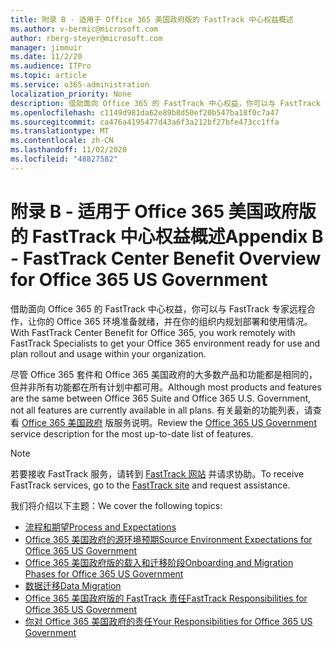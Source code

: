 ```yaml
---
title: 附录 B - 适用于 Office 365 美国政府版的 FastTrack 中心权益概述
ms.author: v-bermic@microsoft.com
author: rberg-steyer@microsoft.com
manager: jimmuir
ms.date: 11/2/20
ms.audience: ITPro
ms.topic: article
ms.service: o365-administration
localization_priority: None
description: 借助面向 Office 365 的 FastTrack 中心权益，你可以与 FastTrack 专家远程合作，让你的 Office 365 环境准备就绪，并在你的组织内规划部署和使用情况。
ms.openlocfilehash: c1149d981da62e89b8d50ef20b547ba18f0c7a47
ms.sourcegitcommit: ca476a4195477d43a6f3a212bf27bfe473cc1ffa
ms.translationtype: MT
ms.contentlocale: zh-CN
ms.lasthandoff: 11/02/2020
ms.locfileid: "48827582"
---
```

# <a name="appendix-b---fasttrack-center-benefit-overview-for-office-365-us-government"></a><span data-ttu-id="1ae9d-103">附录 B - 适用于 Office 365 美国政府版的 FastTrack 中心权益概述</span><span class="sxs-lookup"><span data-stu-id="1ae9d-103">Appendix B - FastTrack Center Benefit Overview for Office 365 US Government</span></span>

<span data-ttu-id="1ae9d-104">借助面向 Office 365 的 FastTrack 中心权益，你可以与 FastTrack 专家远程合作，让你的 Office 365 环境准备就绪，并在你的组织内规划部署和使用情况。</span><span class="sxs-lookup"><span data-stu-id="1ae9d-104">With FastTrack Center Benefit for Office 365, you work remotely with FastTrack Specialists to get your Office 365 environment ready for use and plan rollout and usage within your organization.</span></span> 
  
<span data-ttu-id="1ae9d-105">尽管 Office 365 套件和 Office 365 美国政府的大多数产品和功能都是相同的，但并非所有功能都在所有计划中都可用。</span><span class="sxs-lookup"><span data-stu-id="1ae9d-105">Although most products and features are the same between Office 365 Suite and Office 365 U.S. Government, not all features are currently available in all plans.</span></span> <span data-ttu-id="1ae9d-106">有关最新的功能列表，请查看 [Office 365 美国政府](https://aka.ms/aboutgovcloud) 版服务说明。</span><span class="sxs-lookup"><span data-stu-id="1ae9d-106">Review the [Office 365 US Government](https://aka.ms/aboutgovcloud) service description for the most up-to-date list of features.</span></span>

> [!NOTE]
> <span data-ttu-id="1ae9d-107">若要接收 FastTrack 服务，请转到 [FastTrack 网站](https://go.microsoft.com/fwlink/?linkid=780698) 并请求协助。</span><span class="sxs-lookup"><span data-stu-id="1ae9d-107">To receive FastTrack services, go to the [FastTrack site](https://go.microsoft.com/fwlink/?linkid=780698) and request assistance.</span></span>  

<span data-ttu-id="1ae9d-108">我们将介绍以下主题：</span><span class="sxs-lookup"><span data-stu-id="1ae9d-108">We cover the following topics:</span></span>
- [<span data-ttu-id="1ae9d-109">流程和期望</span><span class="sxs-lookup"><span data-stu-id="1ae9d-109">Process and Expectations</span></span>](process-and-expectations.md) 
- [<span data-ttu-id="1ae9d-110">Office 365 美国政府的源环境预期</span><span class="sxs-lookup"><span data-stu-id="1ae9d-110">Source Environment Expectations for Office 365 US Government</span></span>](US-Gov-appendix-source-environment-expectations.md)   
- [<span data-ttu-id="1ae9d-111">Office 365 美国政府版的载入和迁移阶段</span><span class="sxs-lookup"><span data-stu-id="1ae9d-111">Onboarding and Migration Phases for Office 365 US Government</span></span>](US-Gov-appendix-onboarding-and-migration.md)
- [<span data-ttu-id="1ae9d-112">数据迁移</span><span class="sxs-lookup"><span data-stu-id="1ae9d-112">Data Migration</span></span>](data-migration.md)    
- [<span data-ttu-id="1ae9d-113">Office 365 美国政府版的 FastTrack 责任</span><span class="sxs-lookup"><span data-stu-id="1ae9d-113">FastTrack Responsibilities for Office 365 US Government</span></span>](US-Gov-appendix-fasttrack-responsibilities.md)   
- [<span data-ttu-id="1ae9d-114">你对 Office 365 美国政府的责任</span><span class="sxs-lookup"><span data-stu-id="1ae9d-114">Your Responsibilities for Office 365 US Government</span></span>](US-Gov-appendix-your-responsibilities.md)    

